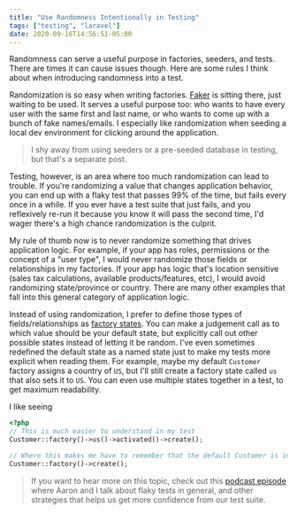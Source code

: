 ```yaml
---
title: "Use Randomness Intentionally in Testing"
tags: ["testing", "laravel"]
date: 2020-09-16T14:56:51-05:00
---
```


Randomness can serve a useful purpose in factories, seeders, and tests. There are times it can cause issues though. Here are some rules I think about when introducing randomness into a test.

<!--more-->

Randomization is so easy when writing factories. [Faker](https://github.com/fzaninotto/Faker) is sitting there, just waiting to be used. It serves a useful purpose too: who wants to have every user with the same first and last name, or who wants to come up with a bunch of fake names/emails. I especially like randomization when seeding a local dev environment for clicking around the application.

> I shy away from using seeders or a pre-seeded database in testing, but that's a separate post.

Testing, however, is an area where too much randomization can lead to trouble. If you're randomizing a value that changes application behavior, you can end up with a flaky test that passes 99% of the time, but fails every once in a while. If you ever have a test suite that just fails, and you reflexively re-run it because you know it will pass the second time, I'd wager there's a high chance randomization is the culprit.

My rule of thumb now is to never randomize something that drives application logic. For example, if your app has roles, permissions or the concept of a "user type", I would never randomize those fields or relationships in my factories. If your app has logic that's location sensitive (sales tax calculations, available products/features, etc), I would avoid randomizing state/province or country. There are many other examples that fall into this general category of application logic.

Instead of using randomization, I prefer to define those types of fields/relationships as [factory states](https://laravel.com/docs/8.x/database-testing#factory-states). You can make a judgement call as to which value should be your default state, but explicitly call out other possible states instead of letting it be random. I've even sometimes redefined the default state as a named state just to make my tests more explicit when reading them. For example, maybe my default `Customer` factory assigns a country of `US`, but I'll still create a factory state called `us` that also sets it to `US`. You can even use multiple states together in a test, to get maximum readability.

I like seeing
```php
<?php
// This is much easier to understand in my test
Customer::factory()->us()->activated()->create();

// Where this makes me have to remember that the default Customer is in the United States with an active status
Customer::factory()->create();
```

> If you want to hear more on this topic, check out this [podcast episode](https://show.nocompromises.io/episodes/whats-with-these-flaky-tests) where Aaron and I talk about flaky tests in general, and other strategies that helps us get more confidence from our test suite.
